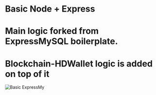# Basic Node + Express 
# Main logic forked from ExpressMySQL boilerplate.
# Blockchain-HDWallet logic is added on top of it

![Basic ExpressMy](https://user-images.githubusercontent.com/10539949/153817032-210bf079-4e7d-48d8-b590-75498088376f.gif)
